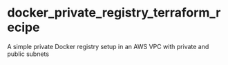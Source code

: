 # docker_private_registry_terraform_recipe
A simple private Docker registry setup in an AWS VPC with private and public subnets
